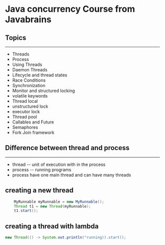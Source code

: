 # Java concurrency Course from Javabrains

## Topics
---
- Threads
- Process
- Using Threads
- Daemon Threads
- Lifecycle and thread states
- Race Conditions
- Synchronization
- Monitor and structured locking
- volatile keywords
- Thread local
- unstructured lock
- executor lock
- Thread pool
- Callables and Future 
- Semaphores
- Fork Join framework

## Difference between thread and process
---
- thread -- unit of execution with in the process
- process -- running programs
- process have one main thread and can have many threads

## creating a new thread
```java
    MyRunnable myRunnable = new MyRunnable();
    Thread t1 = new Thread(myRunnable);
    t1.start();
```
## creating a thread with lambda
```java
new Thread(() -> System.out.println("running)).start();
```